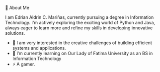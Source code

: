 🚀 About Me

I am Edrian Aldrin C. Mariñas, currently pursuing a degree in Information Technology. I'm actively exploring the exciting world of Python and Java, always eager to learn more and refine my skills in developing innovative solutions.
- 👀 I am very interested in the creative challenges of building efficient systems and applications.
- 🌱 I’m currently learning on Our Lady of Fatima University as an BS in Information Technology
- ⚡ A gamer.  

<!---
apmedri/apmedri is a ✨ special ✨ repository because its `README.md` (this file) appears on your GitHub profile.
You can click the Preview link to take a look at your changes.
--->
